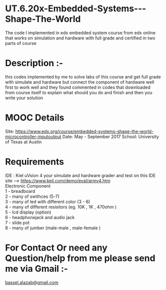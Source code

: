 # UT.6.20x-Embedded-Systems---Shape-The-World 
The code I implemented in edx embedded system course from edx online that works on simulation and hardware with full grade and certified in two parts of course <br/>

# Description :- 
this codes implemented by me to solve labs of this course and get full grade with simulate and hardware but connect the component of hardware well first to work well and they found commented in codes that downloaded from course itself to explain what should you do and finish and then you write your solution 
# MOOC Details
Site: https://www.edx.org/course/embedded-systems-shape-the-world-microcontroller-inputoutput
Date: May - September 2017
School: University of Texas at Austin

# Requirements
IDE : Kiel uVsion 4   your simulate and hardware grader and test on this IDE <br/>
      site --> https://www.keil.com/demo/eval/armv4.htm <br/>
Electronic Component <br/>
    1 - breadboard  <br/>
    2 - many of swithces (5-7) <br/>
    3 - many of led with different color (3 - 6) <br/>
    4 - many of different resisitors (eg. 10K , 1K , 470ohm ) <br/>
    5 - lcd display (option) <br/>
    6 - headphonejack and audio jack <br/>
    7 - slide pot <br/>
    8 - many of jumber (male-male , male-female ) <br/>
    
# For Contact Or need any Question/help from me please send me via Gmail :- 
bassel.alazab@gmail.com <br/>

